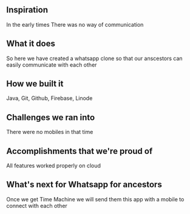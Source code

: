 ## Inspiration
In the early times There was no way of communication
## What it does
So here we have created a whatsapp clone so that our anscestors can easily communicate with each other
## How we built it
Java, Git, Github, Firebase, Linode
## Challenges we ran into
There were no mobiles in that time 
## Accomplishments that we're proud of
All features worked properly on cloud
## What's next for Whatsapp for ancestors
Once we get Time Machine we will send them this app with a mobile to connect with each other 
